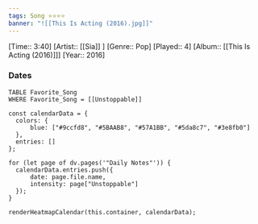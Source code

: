 ```yaml
---
tags: Song ⭐⭐⭐⭐ 
banner: "![[This Is Acting (2016).jpg]]"
---
```

[Time:: 3:40]
[Artist:: [[Sia]] ]
[Genre:: Pop]
[Played:: 4]
[Album:: [[This Is Acting (2016)]]]
[Year:: 2016]
### Dates
````dataview
TABLE Favorite_Song
WHERE Favorite_Song = [[Unstoppable]]
````

  ```dataviewjs
const calendarData = { 
	colors: { 
		blue: ["#9ccfd8", "#5BAAB8", "#57A1BB", "#5da8c7", "#3e8fb0"] 
	}, 
	entries: [] 
}; 

for (let page of dv.pages('"Daily Notes"')) { 
	calendarData.entries.push({ 
		date: page.file.name, 
		intensity: page["Unstoppable"]
	}); 
} 

renderHeatmapCalendar(this.container, calendarData);
```
